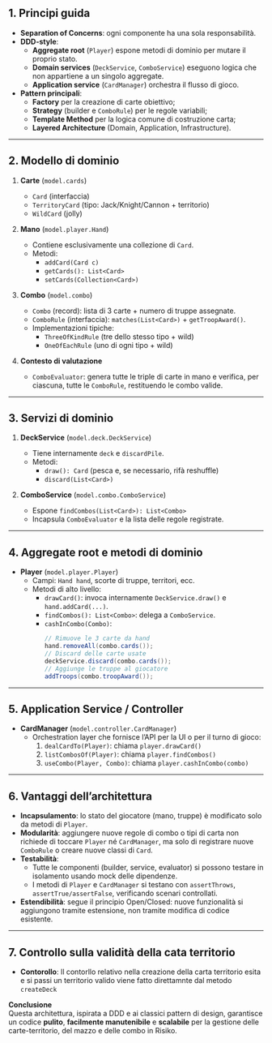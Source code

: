 ## 1. Principi guida

- **Separation of Concerns**: ogni componente ha una sola responsabilità.  
- **DDD-style**:  
  - **Aggregate root** (`Player`) espone metodi di dominio per mutare il proprio stato.  
  - **Domain services** (`DeckService`, `ComboService`) eseguono logica che non appartiene a un singolo aggregate.  
  - **Application service** (`CardManager`) orchestra il flusso di gioco.  
- **Pattern principali**:  
  - **Factory** per la creazione di carte obiettivo;  
  - **Strategy** (builder e `ComboRule`) per le regole variabili;  
  - **Template Method** per la logica comune di costruzione carta;  
  - **Layered Architecture** (Domain, Application, Infrastructure).

---

## 2. Modello di dominio

1. **Carte** (`model.cards`)  
   - `Card` (interfaccia)  
   - `TerritoryCard` (tipo: Jack/Knight/Cannon + territorio)  
   - `WildCard` (jolly)  

2. **Mano** (`model.player.Hand`)  
   - Contiene esclusivamente una collezione di `Card`.  
   - Metodi:  
     - `addCard(Card c)`  
     - `getCards(): List<Card>`  
     - `setCards(Collection<Card>)`

3. **Combo** (`model.combo`)  
   - `Combo` (record): lista di 3 carte + numero di truppe assegnate.  
   - `ComboRule` (interfaccia): `matches(List<Card>)` + `getTroopAward()`.  
   - Implementazioni tipiche:  
     - `ThreeOfKindRule` (tre dello stesso tipo + wild)  
     - `OneOfEachRule` (uno di ogni tipo + wild)  

4. **Contesto di valutazione**  
   - `ComboEvaluator`: genera tutte le triple di carte in mano e verifica, per ciascuna, tutte le `ComboRule`, restituendo le combo valide.

---

## 3. Servizi di dominio

1. **DeckService** (`model.deck.DeckService`)  
   - Tiene internamente `deck` e `discardPile`.  
   - Metodi:  
     - `draw(): Card` (pesca e, se necessario, rifà reshuffle)  
     - `discard(List<Card>)`

2. **ComboService** (`model.combo.ComboService`)  
   - Espone `findCombos(List<Card>): List<Combo>`  
   - Incapsula `ComboEvaluator` e la lista delle regole registrate.

---

## 4. Aggregate root e metodi di dominio

- **Player** (`model.player.Player`)  
  - Campi: `Hand hand`, scorte di truppe, territori, ecc.  
  - Metodi di alto livello:  
    - `drawCard()`: invoca internamente `DeckService.draw()` e `hand.addCard(...)`.  
    - `findCombos(): List<Combo>`: delega a `ComboService`.  
    - `cashInCombo(Combo)`:  
      ```java
      // Rimuove le 3 carte da hand
      hand.removeAll(combo.cards());
      // Discard delle carte usate
      deckService.discard(combo.cards());
      // Aggiunge le truppe al giocatore
      addTroops(combo.troopAward());
      ```

---

## 5. Application Service / Controller

- **CardManager** (`model.controller.CardManager`)  
  - Orchestration layer che fornisce l’API per la UI o per il turno di gioco:  
    1. `dealCardTo(Player)`: chiama `player.drawCard()`  
    2. `listCombosOf(Player)`: chiama `player.findCombos()`  
    3. `useCombo(Player, Combo)`: chiama `player.cashInCombo(combo)`  

---

## 6. Vantaggi dell’architettura

- **Incapsulamento**: lo stato del giocatore (mano, truppe) è modificato solo da metodi di `Player`.  
- **Modularità**: aggiungere nuove regole di combo o tipi di carta non richiede di toccare `Player` né `CardManager`, ma solo di registrare nuove `ComboRule` o creare nuove classi di `Card`.  
- **Testabilità**:  
  - Tutte le componenti (builder, service, evaluator) si possono testare in isolamento usando mock delle dipendenze.  
  - I metodi di `Player` e `CardManager` si testano con `assertThrows`, `assertTrue/assertFalse`, verificando scenari controllati.  
- **Estendibilità**: segue il principio Open/Closed: nuove funzionalità si aggiungono tramite estensione, non tramite modifica di codice esistente.

---

## 7. Controllo sulla validità della cata territorio
- **Contorollo**: Il contorllo relativo nella creazione della carta territorio esita e si passi un territorio valido
viene fatto direttamnte dal metodo `createDeck`

**Conclusione**  
Questa architettura, ispirata a DDD e ai classici pattern di design, garantisce un codice **pulito**, **facilmente manutenibile** e **scalabile** per la gestione delle carte-territorio, del mazzo e delle combo in Risiko.  
